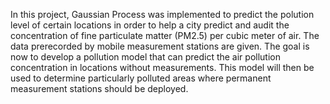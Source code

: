In this project, Gaussian Process was implemented to predict the polution level of certain locations in order to help a city predict and audit the concentration of fine particulate matter (PM2.5) per cubic meter of air. The data prerecorded by mobile measurement stations are given. The goal is now to develop a pollution model that can predict the air pollution concentration in locations without measurements. This model will then be used to determine particularly polluted areas where permanent measurement stations should be deployed.
